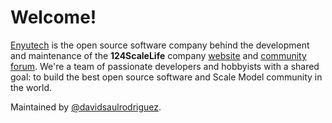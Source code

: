 # Welcome!

[Enyutech][enyutech] is the open source software company behind the development and maintenance of the **124ScaleLife** company [website][scalelife] and [community forum][scalelifeforum].
We're a team of passionate developers and hobbyists with a shared goal: to build the best open source software and Scale Model community in the world.

Maintained by [@davidsaulrodriguez][owner].

[enyutech]: https://enyutech.com/
[scalelife]: https://124scalelife.com/
[scalelifeforum]: https://forum.124scalelife.com/
[owner]: https://github.com/davidsaulrodriguez